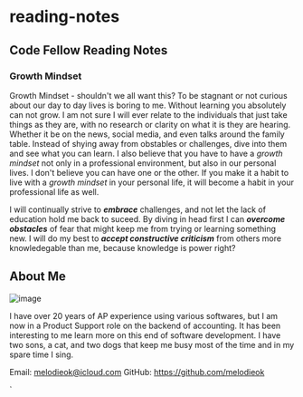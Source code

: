 # reading-notes

## Code Fellow Reading Notes

### Growth Mindset

Growth Mindset - shouldn't we all want this? To be stagnant or not curious about our day to day lives is boring to me. Without learning you absolutely can not grow. I am not sure I will ever relate to the individuals that just take things as they are, with no research or clarity on what it is they are hearing. Whether it be on the news, social media, and even talks around the family table. Instead of shying away from obstables or challenges, dive into them and see what you can learn. I also believe that you have to have a *growth mindset* not only in a professional environment, but also in our personal lives. I don't believe you can have one or the other. If you make it a habit to live with a *growth mindset* in your personal life, it will become a habit in your professional life as well.

I will continually strive to ***embrace*** challenges, and not let the lack of education hold me back to suceed. By diving in head first I can ***overcome obstacles*** of fear that might keep me from trying or learning something new. I will do my best to ***accept constructive criticism*** from others more knowledegable than me, because knowledge is power right?

## About Me

![image](https://github.com/melodieok/reading-notes/assets/59869101/c42c55c7-ff27-476b-a78e-7eeca921a6bf)



I have over 20 years of AP experience using various softwares, but I am now in a Product Support role on the backend of accounting. It has been interesting to me learn more on this end of software development.
I have two sons, a cat, and two dogs that keep me busy most of the time and in my spare time I sing.

Email: melodieok@icloud.com
GitHub: https://github.com/melodieok


`
